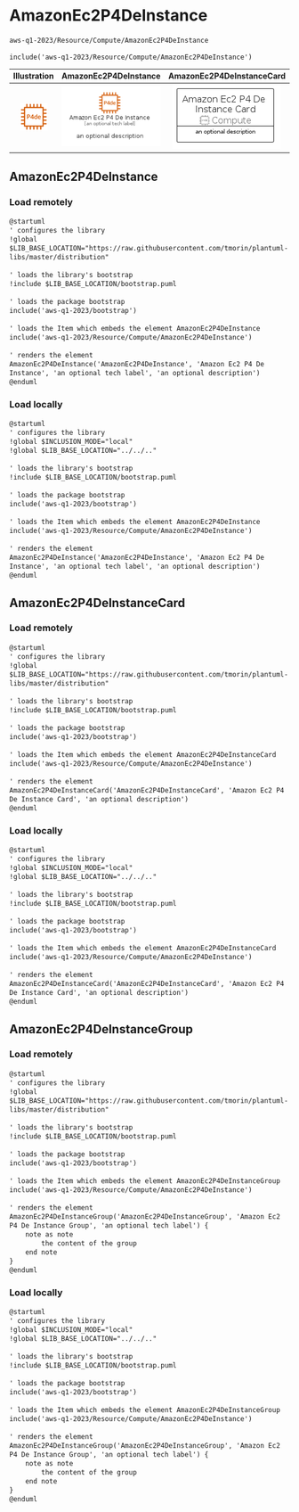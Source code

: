 # AmazonEc2P4DeInstance


```text
aws-q1-2023/Resource/Compute/AmazonEc2P4DeInstance
```

```text
include('aws-q1-2023/Resource/Compute/AmazonEc2P4DeInstance')
```



| Illustration | AmazonEc2P4DeInstance | AmazonEc2P4DeInstanceCard | AmazonEc2P4DeInstanceGroup |
| :---: | :---: | :---: | :---: |
| ![illustration for Illustration](../../../aws-q1-2023/Resource/Compute/AmazonEc2P4DeInstance.png) | ![illustration for AmazonEc2P4DeInstance](../../../aws-q1-2023/Resource/Compute/AmazonEc2P4DeInstance.Local.png) | ![illustration for AmazonEc2P4DeInstanceCard](../../../aws-q1-2023/Resource/Compute/AmazonEc2P4DeInstanceCard.Local.png) | ![illustration for AmazonEc2P4DeInstanceGroup](../../../aws-q1-2023/Resource/Compute/AmazonEc2P4DeInstanceGroup.Local.png) |




## AmazonEc2P4DeInstance

### Load remotely
```plantuml
@startuml
' configures the library
!global $LIB_BASE_LOCATION="https://raw.githubusercontent.com/tmorin/plantuml-libs/master/distribution"

' loads the library's bootstrap
!include $LIB_BASE_LOCATION/bootstrap.puml

' loads the package bootstrap
include('aws-q1-2023/bootstrap')

' loads the Item which embeds the element AmazonEc2P4DeInstance
include('aws-q1-2023/Resource/Compute/AmazonEc2P4DeInstance')

' renders the element
AmazonEc2P4DeInstance('AmazonEc2P4DeInstance', 'Amazon Ec2 P4 De Instance', 'an optional tech label', 'an optional description')
@enduml
```

### Load locally
```plantuml
@startuml
' configures the library
!global $INCLUSION_MODE="local"
!global $LIB_BASE_LOCATION="../../.."

' loads the library's bootstrap
!include $LIB_BASE_LOCATION/bootstrap.puml

' loads the package bootstrap
include('aws-q1-2023/bootstrap')

' loads the Item which embeds the element AmazonEc2P4DeInstance
include('aws-q1-2023/Resource/Compute/AmazonEc2P4DeInstance')

' renders the element
AmazonEc2P4DeInstance('AmazonEc2P4DeInstance', 'Amazon Ec2 P4 De Instance', 'an optional tech label', 'an optional description')
@enduml
```

## AmazonEc2P4DeInstanceCard

### Load remotely
```plantuml
@startuml
' configures the library
!global $LIB_BASE_LOCATION="https://raw.githubusercontent.com/tmorin/plantuml-libs/master/distribution"

' loads the library's bootstrap
!include $LIB_BASE_LOCATION/bootstrap.puml

' loads the package bootstrap
include('aws-q1-2023/bootstrap')

' loads the Item which embeds the element AmazonEc2P4DeInstanceCard
include('aws-q1-2023/Resource/Compute/AmazonEc2P4DeInstance')

' renders the element
AmazonEc2P4DeInstanceCard('AmazonEc2P4DeInstanceCard', 'Amazon Ec2 P4 De Instance Card', 'an optional description')
@enduml
```

### Load locally
```plantuml
@startuml
' configures the library
!global $INCLUSION_MODE="local"
!global $LIB_BASE_LOCATION="../../.."

' loads the library's bootstrap
!include $LIB_BASE_LOCATION/bootstrap.puml

' loads the package bootstrap
include('aws-q1-2023/bootstrap')

' loads the Item which embeds the element AmazonEc2P4DeInstanceCard
include('aws-q1-2023/Resource/Compute/AmazonEc2P4DeInstance')

' renders the element
AmazonEc2P4DeInstanceCard('AmazonEc2P4DeInstanceCard', 'Amazon Ec2 P4 De Instance Card', 'an optional description')
@enduml
```

## AmazonEc2P4DeInstanceGroup

### Load remotely
```plantuml
@startuml
' configures the library
!global $LIB_BASE_LOCATION="https://raw.githubusercontent.com/tmorin/plantuml-libs/master/distribution"

' loads the library's bootstrap
!include $LIB_BASE_LOCATION/bootstrap.puml

' loads the package bootstrap
include('aws-q1-2023/bootstrap')

' loads the Item which embeds the element AmazonEc2P4DeInstanceGroup
include('aws-q1-2023/Resource/Compute/AmazonEc2P4DeInstance')

' renders the element
AmazonEc2P4DeInstanceGroup('AmazonEc2P4DeInstanceGroup', 'Amazon Ec2 P4 De Instance Group', 'an optional tech label') {
    note as note
        the content of the group
    end note
}
@enduml
```

### Load locally
```plantuml
@startuml
' configures the library
!global $INCLUSION_MODE="local"
!global $LIB_BASE_LOCATION="../../.."

' loads the library's bootstrap
!include $LIB_BASE_LOCATION/bootstrap.puml

' loads the package bootstrap
include('aws-q1-2023/bootstrap')

' loads the Item which embeds the element AmazonEc2P4DeInstanceGroup
include('aws-q1-2023/Resource/Compute/AmazonEc2P4DeInstance')

' renders the element
AmazonEc2P4DeInstanceGroup('AmazonEc2P4DeInstanceGroup', 'Amazon Ec2 P4 De Instance Group', 'an optional tech label') {
    note as note
        the content of the group
    end note
}
@enduml
```

